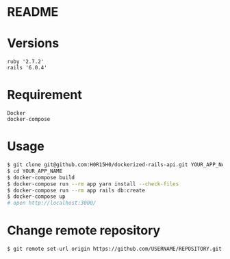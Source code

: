 # README

# Versions
```
ruby '2.7.2'
rails '6.0.4'
```

# Requirement
```
Docker
docker-compose
```

# Usage
``` bash
$ git clone git@github.com:H0R15H0/dockerized-rails-api.git YOUR_APP_NAME
$ cd YOUR_APP_NAME
$ docker-compose build
$ docker-compose run --rm app yarn install --check-files
$ docker-compose run --rm app rails db:create
$ docker-compose up
# open http://localhost:3000/
```

# Change remote repository
```
$ git remote set-url origin https://github.com/USERNAME/REPOSITORY.git
```
